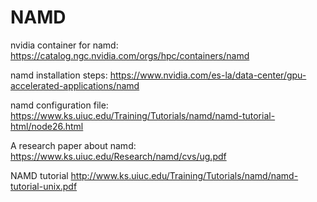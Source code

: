 # NAMD

nvidia container for namd:
https://catalog.ngc.nvidia.com/orgs/hpc/containers/namd

namd installation steps:
https://www.nvidia.com/es-la/data-center/gpu-accelerated-applications/namd

namd configuration file:
https://www.ks.uiuc.edu/Training/Tutorials/namd/namd-tutorial-html/node26.html

A research paper about namd:
https://www.ks.uiuc.edu/Research/namd/cvs/ug.pdf

NAMD tutorial
http://www.ks.uiuc.edu/Training/Tutorials/namd/namd-tutorial-unix.pdf


